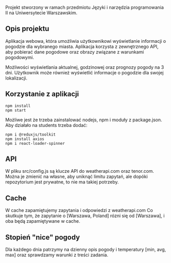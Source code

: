 Projekt stworzony w ramach przedmiotu Języki i narzędzia programowania II na Uniwersytecie Warszawskim.

## Opis projektu
Aplikacja webowa, która umożliwia użytkownikowi wyświetlanie informacji o pogodzie dla wybranego miasta. Aplikacja korzysta z zewnętrznego API, aby pobierać dane pogodowe oraz obrazy związane z warunkami pogodowymi.

Możliwości wyświetlania aktualnej, godzinowej oraz prognozy pogody na 3 dni. Użytkownik może również wyświetlić informacje o pogodzie dla swojej lokalizacji.

## Korzystanie z aplikacji
```shell
npm install
npm start
```
Możliwe jest że trzeba zainstalować nodejs, npm i moduły z package.json.
Aby działało na students trzeba dodać:
```shell
npm i @reduxjs/toolkit
npm install axios
npm i react-loader-spinner
```

## API
W pliku src/config.js są klucze API do weatherapi.com oraz tenor.com.
Można je zmienić na własne, aby uniknąć limitu zapytań, ale dopóki repozytorium jest prywatne, to nie ma takiej potrzeby.

## Cache
W cache zapamiętujemy zapytania i odpowiedzi z weatherapi.com
Co skutkuje tym, że zapytanie o [Warszawa, Poland] rózni się od [Warszawa], i oba będą zapamiętywane w cache.

## Stopień "nice" pogody
Dla każdego dnia patrzymy na dzienny opis pogody i temperatury [min, avg, max] oraz sprawdzamy warunki z treści zadania.